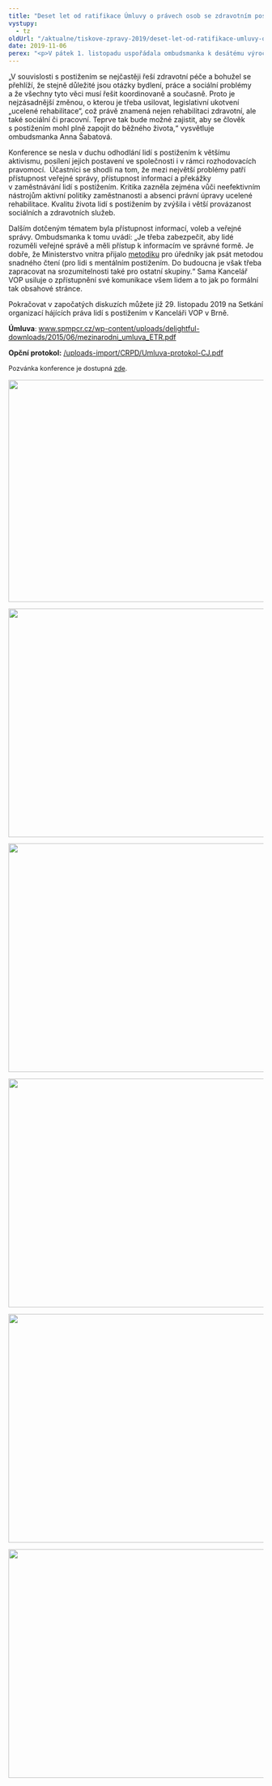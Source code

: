 ```yaml
---
title: "Deset let od ratifikace Úmluvy o právech osob se zdravotním postižením: navzdory zlepšení zůstává mnoho výzev"
vystupy:
  - tz
oldUrl: "/aktualne/tiskove-zpravy-2019/deset-let-od-ratifikace-umluvy-o-pravech-osob-se-zdravotnim-postizenim-navzdory-zlepseni-zu"
date: 2019-11-06
perex: "<p>V pátek 1. listopadu uspořádala ombudsmanka k desátému výročí ratifikace Úmluvy o právech osob se zdravotním postižením konferenci. Česká republika patřila k prvním zemím, které tuto Úmluvu ratifikovaly. Spolu s Úmluvou vznikl tzv. Opční protokol, který ale pro Českou republiku doposud není závazný. Protokol, jehož ratifikace pořád vázne, je v druhém čtení v Poslanecké sněmovně a hlasovat by se o něm mělo v pátek 8. listopadu. Jeho ratifikace by představovala další možnosti posílení ochrany práv lidí s postižením. </p>"
---
```


<!-- imported from the old website -->

<p>„V souvislosti s postižením se nejčastěji řeší zdravotní péče a bohužel se přehlíží, že stejně důležité jsou otázky bydlení, práce a sociální problémy a že všechny tyto věci musí řešit koordinovaně a současně. Proto je nejzásadnější změnou, o kterou je třeba usilovat, legislativní ukotvení „ucelené rehabilitace“, což právě znamená nejen rehabilitaci zdravotní, ale také sociální či pracovní. Teprve tak bude možné zajistit, aby se člověk s postižením mohl plně zapojit do běžného života,“ vysvětluje ombudsmanka Anna Šabatová.</p> <p>Konference se nesla v duchu odhodlání lidí s postižením k většímu aktivismu, posílení jejich postavení ve společnosti i v rámci rozhodovacích pravomocí.  Účastníci se shodli na tom, že mezi největší problémy patří přístupnost veřejné správy, přístupnost informací a překážky v zaměstnávání lidí s postižením. Kritika zazněla zejména vůči neefektivním nástrojům aktivní politiky zaměstnanosti a absenci právní úpravy ucelené rehabilitace. Kvalitu života lidí s postižením by zvýšila i větší provázanost sociálních a zdravotních služeb.</p> <p>Dalším dotčeným tématem byla přístupnost informací, voleb a veřejné správy. Ombudsmanka k tomu uvádí: „Je třeba zabezpečit, aby lidé rozuměli veřejné správě a měli přístup k informacím ve správné formě. Je dobře, že Ministerstvo vnitra přijalo <a href="https://www.mvcr.cz/soubor/etr-metodika-srozumitelneho-a-zjednoduseneho-vyjadrovani-ve-verejne-sprave-pdf.aspx" target="_blank">metodiku</a> pro úředníky jak psát metodou snadného čtení (pro lidi s mentálním postižením. Do budoucna je však třeba zapracovat na srozumitelnosti také pro ostatní skupiny.“ Sama Kancelář VOP usiluje o zpřístupnění své komunikace všem lidem a to jak po formální tak obsahové stránce.</p> <p>Pokračovat v započatých diskuzích můžete již 29. listopadu 2019 na Setkání organizací hájících práva lidí s postižením v Kanceláři VOP v Brně.</p> <p><b>Úmluva</b><span style="font-size: 12.8px;">: </span><a href="http://www.spmpcr.cz/wp-content/uploads/delightful-downloads/2015/06/mezinarodni_umluva_ETR.pdf" style="font-size: 12.8px;"><a href="http://www.spmpcr.cz/wp-content/uploads/delightful-downloads/2015/06/mezinarodni_umluva_ETR.pdf" target="_blank">www.spmpcr.cz/wp-content/uploads/delightful-downloads/2015/06/mezinarodni_umluva_ETR.pdf</a></a></p><p><b>Opční protokol:</b> <a href="/uploads-import/CRPD/Umluva-protokol-CJ.pdf" target="_blank">/uploads-import/CRPD/Umluva-protokol-CJ.pdf</a></p><p style="line-height: 17.92px; font-size: 12.8px;">Pozvánka konference je dostupná <a href="file:///S:/Sekce%20pr%C3%A1vn%C3%AD/ODD%C4%9ALEN%C3%8D/-IX-%20Ochrana%20pr%C3%A1v%20osob%20se%20zdrav.%20posti%C5%BEen%C3%ADm/SPOLUPRACUJ%C3%8DC%C3%8D%20ORGANIZACE/DPOs/setk%C3%A1n%C3%AD%2029.11.2019/Pozv%C3%A1nka%20na%20setk%C3%A1n%C3%AD%2029.%20listopadu%202019.pdf" target="_blank">zde</a>.</p><p style="line-height: 17.92px; font-size: 12.8px;"><img src="/uploads-import/uploads/RTEmagicC_1_01.jpg.jpg" width="659" height="439" alt="" /></p><p style="line-height: 17.92px; font-size: 12.8px;"><img src="/uploads-import/uploads/RTEmagicC_2_01.jpg.jpg" width="677" height="452" alt="" /></p><p style="line-height: 17.92px; font-size: 12.8px;"><img src="/uploads-import/uploads/RTEmagicC_3.jpg.jpg" width="677" height="452" alt="" /></p><p style="line-height: 17.92px; font-size: 12.8px;"><img src="/uploads-import/uploads/RTEmagicC_4.jpg.jpg" width="677" height="452" alt="" /></p><p style="line-height: 17.92px; font-size: 12.8px;"><img src="/uploads-import/uploads/RTEmagicC_5.jpg.jpg" width="677" height="452" alt="" /></p><p style="line-height: 17.92px; font-size: 12.8px;"><img src="/uploads-import/uploads/RTEmagicC_6.jpg.jpg" width="677" height="452" alt="" /></p>

